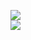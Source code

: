 [![](https://img.shields.io/badge/Made%20With-Github%20Spray-lightgrey.svg?style=for-the-badge&logo=github)](https://github.com/Annihil/github-spray#31530)  
[![](https://i.imgur.com/2DrTn0Z.gif)](https://github.com/Annihil/github-spray)